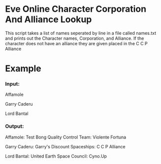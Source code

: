 # Eve Online Character Corporation And Alliance Lookup

This script takes a list of names seperated by line in a file called names.txt and prints out the Character names, Corporation, and Alliance. If the character does not have an alliance they are given placed in the C C P Alliance

# Example
### Input: 

Affamole

Garry Caderu

Lord Bantal 


### Output: 

Affamole: Test Bong Quality Control Team: Violente Fortuna

Garry Caderu: Garry's Discount Spaceships: C C P Alliance

Lord Bantal: United Earth Space Council: Cyno.Up
